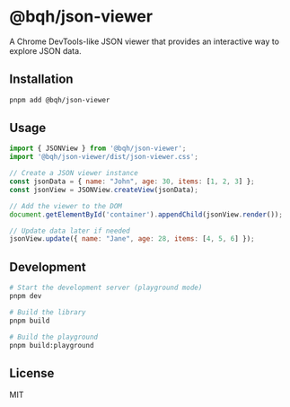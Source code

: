 # @bqh/json-viewer

A Chrome DevTools-like JSON viewer that provides an interactive way to explore JSON data.

## Installation

```bash
pnpm add @bqh/json-viewer
```

## Usage

```javascript
import { JSONView } from '@bqh/json-viewer';
import '@bqh/json-viewer/dist/json-viewer.css';

// Create a JSON viewer instance
const jsonData = { name: "John", age: 30, items: [1, 2, 3] };
const jsonView = JSONView.createView(jsonData);

// Add the viewer to the DOM
document.getElementById('container').appendChild(jsonView.render());

// Update data later if needed
jsonView.update({ name: "Jane", age: 28, items: [4, 5, 6] });
```

## Development

```bash
# Start the development server (playground mode)
pnpm dev

# Build the library
pnpm build

# Build the playground
pnpm build:playground
```

## License

MIT
